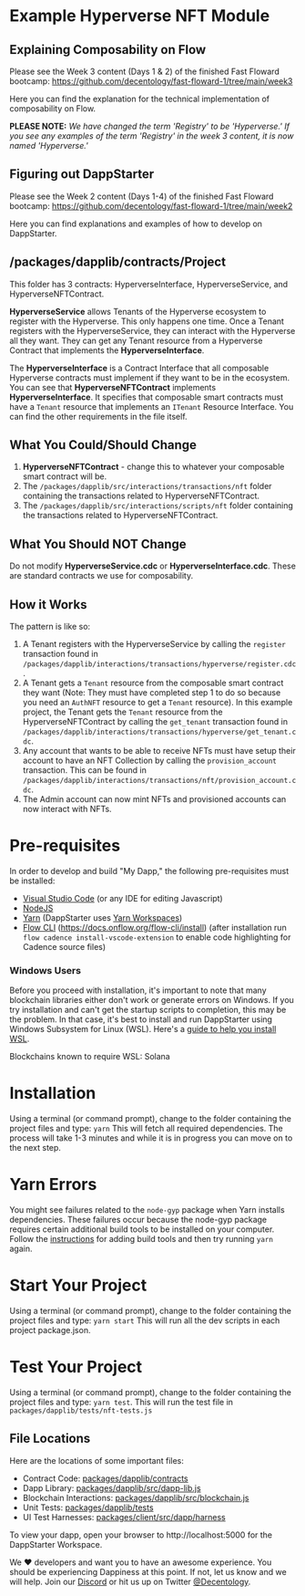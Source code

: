# Example Hyperverse NFT Module

## Explaining Composability on Flow

Please see the Week 3 content (Days 1 & 2) of the finished Fast Floward bootcamp: https://github.com/decentology/fast-floward-1/tree/main/week3

Here you can find the explanation for the technical implementation of composability on Flow.

**PLEASE NOTE:** *We have changed the term 'Registry' to be 'Hyperverse.' If you see any examples of the term 'Registry' in the week 3 content, it is now named 'Hyperverse.'*

## Figuring out DappStarter

Please see the Week 2 content (Days 1-4) of the finished Fast Floward bootcamp: https://github.com/decentology/fast-floward-1/tree/main/week2

Here you can find explanations and examples of how to develop on DappStarter.

## /packages/dapplib/contracts/Project

This folder has 3 contracts: HyperverseInterface, HyperverseService, and HyperverseNFTContract.

**HyperverseService** allows Tenants of the Hyperverse ecosystem to register with the Hyperverse. This only happens one time. Once a Tenant registers with the HyperverseService, they can interact with the Hyperverse all they want. They can get any Tenant resource from a Hyperverse Contract that implements the **HyperverseInterface**.

The **HyperverseInterface** is a Contract Interface that all composable Hyperverse contracts must implement if they want to be in the ecosystem. You can see that **HyperverseNFTContract** implements **HyperverseInterface**. It specifies that composable smart contracts must have a `Tenant` resource that implements an `ITenant` Resource Interface. You can find the other requirements in the file itself.

## What You Could/Should Change

1) **HyperverseNFTContract** - change this to whatever your composable smart contract will be.
2) The `/packages/dapplib/src/interactions/transactions/nft` folder containing the transactions related to HyperverseNFTContract.
3) The `/packages/dapplib/src/interactions/scripts/nft` folder containing the transactions related to HyperverseNFTContract.

## What You Should NOT Change

Do not modify **HyperverseService.cdc** or **HyperverseInterface.cdc**. These are standard contracts we use for composability.

## How it Works

The pattern is like so:
1) A Tenant registers with the HyperverseService by calling the `register` transaction found in `/packages/dapplib/interactions/transactions/hyperverse/register.cdc`. 
2) A Tenant gets a `Tenant` resource from the composable smart contract they want (Note: They must have completed step 1 to do so because you need an `AuthNFT` resource to get a `Tenant` resource). In this example project, the Tenant gets the `Tenant` resource from the HyperverseNFTContract by calling the `get_tenant` transaction found in `/packages/dapplib/interactions/transactions/hyperverse/get_tenant.cdc`. 
3) Any account that wants to be able to receive NFTs must have setup their account to have an NFT Collection by calling the `provision_account` transaction. This can be found in `/packages/dapplib/interactions/transactions/nft/provision_account.cdc`. 
4) The Admin account can now mint NFTs and provisioned accounts can now interact with NFTs.

# Pre-requisites

In order to develop and build "My Dapp," the following pre-requisites must be installed:

* [Visual Studio Code](https://code.visualstudio.com/download) (or any IDE for editing Javascript)
* [NodeJS](https://nodejs.org/en/download/)
* [Yarn](https://classic.yarnpkg.com/en/docs/install) (DappStarter uses [Yarn Workspaces](https://classic.yarnpkg.com/en/docs/workspaces))
* [Flow CLI](https://docs.onflow.org/flow-cli/install) (https://docs.onflow.org/flow-cli/install) (after installation run `flow cadence install-vscode-extension` to enable code highlighting for Cadence source files)

### Windows Users

Before you proceed with installation, it's important to note that many blockchain libraries either don't work or generate errors on Windows. If you try installation and can't get the startup scripts to completion, this may be the problem. In that case, it's best to install and run DappStarter using Windows Subsystem for Linux (WSL). Here's a [guide to help you install WSL](https://docs.decentology.com/guides/windows-subsystem-for-linux-wsl).

Blockchains known to require WSL: Solana

# Installation

Using a terminal (or command prompt), change to the folder containing the project files and type: `yarn` This will fetch all required dependencies. The process will take 1-3 minutes and while it is in progress you can move on to the next step.

# Yarn Errors

You might see failures related to the `node-gyp` package when Yarn installs dependencies.
These failures occur because the node-gyp package requires certain additional build tools
to be installed on your computer. Follow the [instructions](https://www.npmjs.com/package/node-gyp) for adding build tools and then try running `yarn` again.

# Start Your Project

Using a terminal (or command prompt), change to the folder containing the project files and type: `yarn start` This will run all the dev scripts in each project package.json.

# Test Your Project

Using a terminal (or command prompt), change to the folder containing the project files and type: `yarn test`. This will run the test file in `packages/dapplib/tests/nft-tests.js`


## File Locations
Here are the locations of some important files:
* Contract Code: [packages/dapplib/contracts](packages/dapplib/contracts)
* Dapp Library: [packages/dapplib/src/dapp-lib.js](packages/dapplib/src/dapp-lib.js) 
* Blockchain Interactions: [packages/dapplib/src/blockchain.js](packages/dapplib/src/blockchain.js)
* Unit Tests: [packages/dapplib/tests](packages/dapplib/tests)
* UI Test Harnesses: [packages/client/src/dapp/harness](packages/client/src/dapp/harness)

To view your dapp, open your browser to http://localhost:5000 for the DappStarter Workspace.

We ♥️ developers and want you to have an awesome experience. You should be experiencing Dappiness at this point. If not, let us know and we will help. Join our [Discord](https://discord.gg/XdtJfu8W) or hit us up on Twitter [@Decentology](https://twitter.com/decentology).


